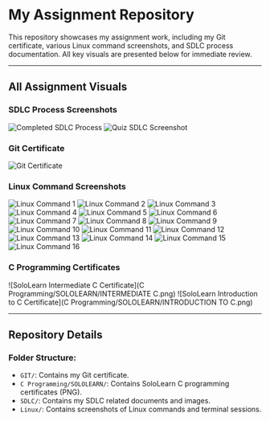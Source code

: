 # My Assignment Repository

This repository showcases my assignment work, including my Git certificate, various Linux command screenshots, and SDLC process documentation. All key visuals are presented below for immediate review.

---

## All Assignment Visuals

### SDLC Process Screenshots
![Completed SDLC Process](SDLC/cpmpleted_SDLC.png)
![Quiz SDLC Screenshot](SDLC/quiz_SDLC.png)

### Git Certificate
![Git Certificate](GIT/GIT_CERTIFICATE.png)



### Linux Command Screenshots
![Linux Command 1](Linux/command1.png)
![Linux Command 2](Linux/command2.png)
![Linux Command 3](Linux/command3.png)
![Linux Command 4](Linux/command4.png)
![Linux Command 5](Linux/command5.png)
![Linux Command 6](Linux/command6.png)
![Linux Command 7](Linux/command7.png)
![Linux Command 8](Linux/command8.png)
![Linux Command 9](Linux/command9.png)
![Linux Command 10](Linux/command10.png)
![Linux Command 11](Linux/command11.png)
![Linux Command 12](Linux/command12.png)
![Linux Command 13](Linux/command13.png)
![Linux Command 14](Linux/command14.png)
![Linux Command 15](Linux/command15.png)
![Linux Command 16](Linux/command16.png)



### C Programming Certificates
![SoloLearn Intermediate C Certificate](C Programming/SOLOLEARN/INTERMEDIATE C.png)
![SoloLearn Introduction to C Certificate](C Programming/SOLOLEARN/INTRODUCTION TO C.png)


---

## Repository Details

### Folder Structure:
- `GIT/`: Contains my Git certificate.
- `C Programming/SOLOLEARN/`: Contains SoloLearn C programming certificates (PNG).
- `SDLC/`: Contains my SDLC related documents and images.
- `Linux/`: Contains screenshots of Linux commands and terminal sessions.